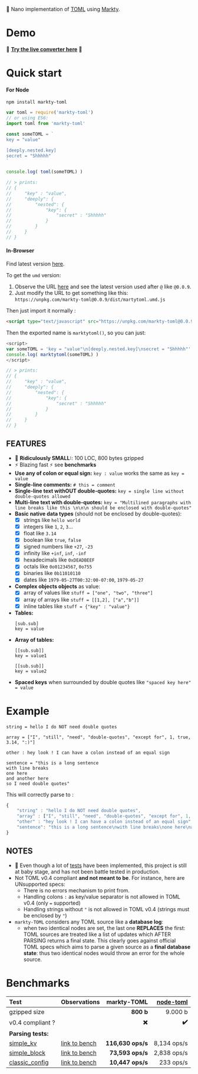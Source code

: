 :microscope: Nano implementation of [TOML](https://github.com/toml-lang/toml) using [Markty](https://github.com/Jonarod/markty).

# Demo

:eyes: **[Try the live converter here](https://jsfiddle.net/sL9ssuch/3/)** :eyes:


# Quick start

#### For Node

`npm install markty-toml`

```js
var toml = require('markty-toml')
// or using ES6:
import toml from 'markty-toml'

const someTOML = `
key = "value"

[deeply.nested.key]
secret = "Shhhhh"
`

console.log( toml(someTOML) )

// > prints:
// {
//     "key" : "value",
//     "deeply": {
//         "nested": {
//             "key": {
//                 "secret" : "Shhhhh"
//             }
//         }
//     }
// }
```

#### In-Browser

Find latest version [here](https://unpkg.com/markty-toml).

To get the `umd` version:
1. Observe the URL [here](https://unpkg.com/markty-toml) and see the latest version used after `@` like `@0.0.9`.
2. Just modify the URL to get something like this: `https://unpkg.com/markty-toml@0.0.9/dist/martytoml.umd.js`

Then just import it normally :

```html
<script type="text/javascript" src="https://unpkg.com/markty-toml@0.0.9/dist/martytoml.umd.js"></script>
```
Then the exported name is `marktytoml()`, so you can just:

```js
<script>
var someTOML = 'key = "value"\n[deeply.nested.key]\nsecret = "Shhhhh"';
console.log( marktytoml(someTOML) )
</script>

// > prints:
// {
//     "key" : "value",
//     "deeply": {
//         "nested": {
//             "key": {
//                 "secret" : "Shhhhh"
//             }
//         }
//     }
// }
```

## FEATURES
- :microscope: **Ridiculously SMALL:**: 100 LOC, 800 bytes gzipped
- :zap: Blazing fast  :zap: see **benchmarks**
- **Use any of colon or equal sign:** `key : value` works the same as `key = value`
- **Single-line comments:** `# this = comment`
- **Single-line text withOUT double-quotes:** `key = single line without double-quotes allowed`
- **Multi-line text with double-quotes:** `key = "Multilined paragraphs with line breaks like this \n\n\n should be enclosed with double-quotes"`
- **Basic native data types** (should not be enclosed by double-quotes):
    - [x] strings like `hello world`
    - [x] integers like `1`, `2`, `3`...
    - [x] float like `3.14`
    - [x] boolean like `true`, `false`
    - [x] signed numbers like `+27`, `-23`
    - [x] infinity like `+inf`, `inf`, `-inf`
    - [x] hexadecimals like `0xDEADBEEF`
    - [x] octals like `0o01234567`, `0o755`
    - [x] binaries like `0b11010110`
    - [x] dates like `1979-05-27T00:32:00-07:00`, `1979-05-27`
- **Complex objects objects** as value:
    - [x] array of values like `stuff = ["one", "two", "three"]`
    - [x] array of arrays like `stuff = [[1,2], ["a","b"]]`
    - [x] inline tables like `stuff = {"key" : "value"}`

- **Tables:**
    ```
    [sub.sub]
    key = value
    ```
- **Array of tables:**
    ```
    [[sub.sub]]
    key = value1

    [[sub.sub]]
    key = value2
    ```
- **Spaced keys** when surrounded by double quotes like `"spaced key here" = value`

# Example

```
string = hello I do NOT need double quotes

array = ["I", "still", "need", "double-quotes", "except for", 1, true, 3.14, ":)"]

other : hey look ! I can have a colon instead of an equal sign

sentence = "this is a long sentence
with line breaks
one here
and another here
so I need double quotes"
```

This will correctly parse to :

```js
{
    "string" : "hello I do NOT need double quotes",
    "array" : ["I", "still", "need", "double-quotes", "except for", 1, true, 3.14, ":)"],
    "other" : "hey look ! I can have a colon instead of an equal sign",
    "sentence": "this is a long sentence\nwith line breaks\none here\nand another here\nso I need double quotes"
}
```

## NOTES
- :baby: Even though a lot of [tests](https://github.com/Jonarod/markty-TOML/tree/master/test/index.js) have been implemented, this project is still at baby stage, and has not been battle tested in production.
- Not TOML v0.4 compliant **and not meant to be**. For instance, here are UNsupported specs:
    - There is no errors mechanism to print from.
    - Handling colons `:` as key/value separator is not allowed in TOML v0.4 (only `=` supported)
    - Handling strings without `"` is not allowed in TOML v0.4 (strings must be enclosed by `"`)
- `markty-TOML` considers any TOML source like a **database log**:
    - when two identical nodes are set, the last one **REPLACES** the first: TOML sources are treated like a list of updates which AFTER PARSING returns a final state. This clearly goes against official TOML specs which aims to parse a given source as a **final database state**: thus two identical nodes would throw an error for the whole source.


# Benchmarks

| Test | Observations | markty-TOML | [node-toml][1] |
|:-----|:-------------|------------:|---------------:|
| gzipped size |      |   **800 b** |        9.000 b |
| v0.4 compliant ? |  | :heavy_multiplication_x: | **:heavy_check_mark:** |
| **Parsing tests:**                                 |
| [simple_kv][5] | [link to bench][2] | **116,630 ops/s** | 8,134 ops/s |
| [simple_block][6] | [link to bench][3] | **73,593 ops/s** | 2,838 ops/s |
| [classic_config][7] | [link to bench][4] | **10,447 ops/s** | 233 ops/s |


[1]: https://github.com/BinaryMuse/toml-node
[2]: https://jsbench.me/96jd9g78vn/2
[3]: https://jsbench.me/cujd9gya1l/1
[4]: https://jsbench.me/txjd9h2y7d/2
[5]: https://github.com/Jonarod/markty-TOML/tree/master/benchmarks/simple_kv.toml
[6]: https://github.com/Jonarod/markty-TOML/tree/master/benchmarks/simple_block.toml
[7]: https://github.com/Jonarod/markty-TOML/tree/master/benchmarks/classic_config.toml
